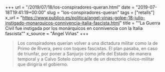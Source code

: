 +++
url = "/2019/07/18/los-conspiradores-queran.html"
date = "2019-07-18T19:41:19+00:00"
slug = "los-conspiradores-queran"
tags = ["retalls"]
x_url = "https://www.publico.es/politica/angel-vinas-golpe-18-julio-instigado-monarquicos-connivencia-italia-fascista.html"
title = "“La Guerra Civil fue instigada por los monárquicos en connivencia con la Italia fascista”"
x_source = "Ángel Viñas"
+++


> Los conspiradores querían volver a una dictadura militar como la de Primo de Rivera, pero con toques fascistas. El plan pasaba, en caso de triunfar, por poner a Sanjurjo como jefe del Estado de manera temporal y a Calvo Sotelo como jefe de un directorio cívico-militar que dirigiría el gobierno.
